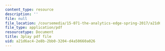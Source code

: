 ```yaml
---
content_type: resource
description: ''
file: null
file_location: /coursemedia/15-071-the-analytics-edge-spring-2017/a21d6ac42e8b2bb03204d4a50660a026_0x4PfWpy-ls.pdf
file_type: application/pdf
resourcetype: Document
title: 3play pdf file
uid: a21d6ac4-2e8b-2bb0-3204-d4a50660a026
---
```

